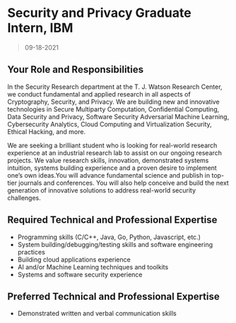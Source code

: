 # Security and Privacy Graduate Intern, IBM

> 09-18-2021

## Your Role and Responsibilities

In the Security Research department at the T. J. Watson Research Center, we conduct fundamental and applied research in all aspects of Cryptography, Security, and Privacy. We are building new and innovative technologies in Secure Multiparty Computation, Confidential Computing, Data Security and Privacy, Software Security Adversarial Machine Learning, Cybersecurity Analytics, Cloud Computing and Virtualization Security, Ethical Hacking, and more.

We are seeking a brilliant student who is looking for real-world research experience at an industrial research lab to assist on our ongoing research projects. We value research skills, innovation, demonstrated systems intuition, systems building experience and a proven desire to implement one’s own ideas.You will advance fundamental science and publish in top-tier journals and conferences. You will also help conceive and build the next generation of innovative solutions to address real-world security challenges.

## Required Technical and Professional Expertise

- Programming skills (C/C++, Java, Go, Python, Javascript, etc.)
- System building/debugging/testing skills and software engineering practices
- Building cloud applications experience
- AI and/or Machine Learning techniques and toolkits
- Systems and software security experience

## Preferred Technical and Professional Expertise

- Demonstrated written and verbal communication skills
